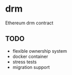 # drm
Ethereum drm contract

## TODO  
* flexible ownership system
* docker container
* stress tests
* migration support
